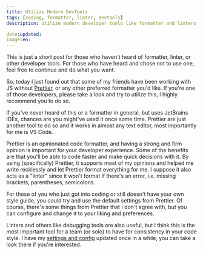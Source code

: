 ```yaml
---
title: Utilize Modern DevTools
tags: [coding, formatter, linter, devtools]
description: Utilize modern developer tools like formatter and linters to make your life as a developer easier

date:updated:
image:en:
---
```


<section class="info-box note">
This is just a short post for those who haven't heard of formatter, linter, or other developer tools. For those who have heard and chose not to use one, feel free to continue and do what you want.
</section>

So, today I just found out that some of my friends have been working with JS without [Prettier](https://prettier.io/), or any other preferred formatter you'd like. If you're one of those developers, please take a look and try to utilize this, I highly recommend you to do so.

If you've never heard of this or a formatter in general, but uses JetBrains IDEs, chances are you might've used it once some time. Prettier are just another tool to do so and it works in almost any text editor, most importantly for me is VS Code.

Prettier is an opinionated code formatter, and having a strong and firm opinion is important for your developer experience. Some of the benefits are that you'll be able to code faster and make quick decisions with it. By using (specifically) Prettier, it supports most of my opinions and helped me write recklessly and let Prettier format everything for me. I suppose it also acts as a "linter" since it won't format if there's an error, i.e. missing brackets, parentheses, semicolons.

For those of you who just got into coding or still doesn't have your own style guide, you could try and use the default settings from Prettier. Of course, there's some things from Prettier that I don't agree with, but you can configure and change it to your liking and preferences.

Linters and others like debugging tools are also useful, but I think this is the most important tool for a team (or solo) to have for consistency in your code style. I have my [settings and config](/curated/config/vscode) updated once in a while, you can take a look there if you're interested.
